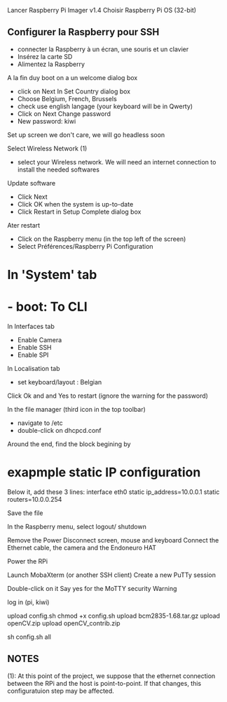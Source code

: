 
Lancer Raspberry Pi Imager v1.4
Choisir Raspberry Pi OS (32-bit)

## Configurer la Raspberry pour SSH
- connecter la Raspberry à un écran, une souris et un clavier
- Insérez la carte SD
- Alimentez la Raspberry

A la fin duy boot on a un welcome dialog box
 - click on Next
In Set Country dialog box
 - Choose Belgium, French, Brussels
 - check use english langage (your keyboard will be in Qwerty)
 - Click on Next
Change password
 - New password: kiwi

Set up screen
we don't care, we will go headless soon

Select Wireless Network (1)
 - select your Wireless network. We will need an internet connection to install the needed softwares

Update software
 - Click Next
 - Click OK when the system is up-to-date
 - Click Restart in Setup Complete dialog box

 Ater restart 
  - Click on the Raspberry menu (in the top left of the screen)
  - Select Préférences/Raspberry Pi Configuration
# In 'System' tab
# - boot: To CLI

In Interfaces tab
 - Enable Camera
 - Enable SSH
 - Enable SPI

In Localisation tab
 - set keyboard/layout : Belgian

Click Ok and and Yes to restart (ignore the warning for the password)

In the file manager (third icon in the top toolbar)
 - navigate to /etc
 - double-click on dhcpcd.conf

 Around the end, find the block begining by 
   # exapmple static IP configuration 

Below it, add these 3 lines:
interface eth0
static ip_address=10.0.0.1
static routers=10.0.0.254

Save the file

In the Raspberry menu, select logout/ shutdown

Remove the Power
Disconnect screen, mouse and keyboard
Connect the Ethernet cable, the camera and the Endoneuro HAT

Power the RPi

Launch MobaXterm (or another SSH client)
Create a new PuTTy session

Double-click on it
Say yes for the MoTTY security Warning

log in (pi, kiwi)

upload config.sh
chmod +x config.sh
upload bcm2835-1.68.tar.gz
upload openCV.zip
upload openCV_contrib.zip

sh config.sh all


## NOTES

(1): At this point of the project, we suppose that the ethernet connection between the RPi and the host is point-to-point. If that changes, this configuratuion step may be affected.